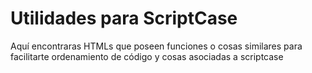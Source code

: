 # Utilidades para ScriptCase
Aquí encontraras HTMLs que poseen funciones o cosas similares para facilitarte ordenamiento de código y cosas asociadas a scriptcase
